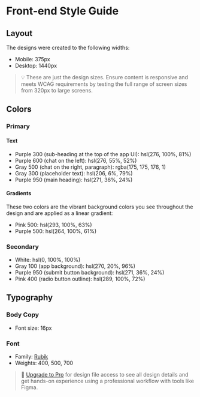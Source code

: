 # Front-end Style Guide

## Layout

The designs were created to the following widths:

- Mobile: 375px
- Desktop: 1440px

> 💡 These are just the design sizes. Ensure content is responsive and meets WCAG requirements by testing the full range of screen sizes from 320px to large screens.

## Colors

### Primary

#### Text

- Purple 300 (sub-heading at the top of the app UI): hsl(276, 100%, 81%)
- Purple 600 (chat on the left): hsl(276, 55%, 52%)
- Gray 500 (chat on the right, paragraph): rgba(175, 175, 176, 1)
- Gray 300 (placeholder text): hsl(206, 6%, 79%)
- Purple 950 (main heading): hsl(271, 36%, 24%)

#### Gradients

These two colors are the vibrant background colors you see throughout the design and are applied as a linear gradient:

- Pink 500: hsl(293, 100%, 63%)
- Purple 500: hsl(264, 100%, 61%)

### Secondary

- White: hsl(0, 100%, 100%)
- Gray 100 (app background): hsl(270, 20%, 96%)
- Purple 950 (submit button background): hsl(271, 36%, 24%)
- Pink 400 (radio button outline): hsl(289, 100%, 72%)

## Typography

### Body Copy

- Font size: 16px

### Font

- Family: [Rubik](https://fonts.google.com/specimen/Rubik)
- Weights: 400, 500, 700

> 💎 [Upgrade to Pro](https://www.frontendmentor.io/pro?ref=style-guide) for design file access to see all design details and get hands-on experience using a professional workflow with tools like Figma.
